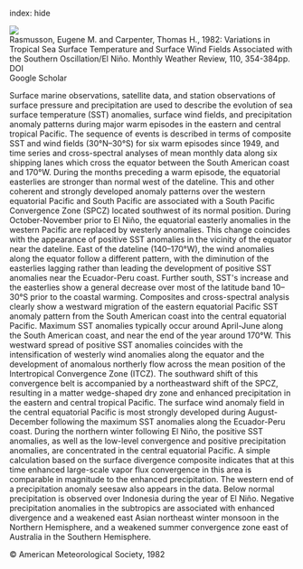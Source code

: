 index: hide

<div class="Citation">
    <div class="Citation-thumb CitationThumb-linked"  data-href="https://doi.org/10.1175/1520-0493(1982)110<0354:vitsst>2.0.co;2">
      <img src="https://static.claimspace.cloud/climate-study-static/refs/thumbs/2/Rasmusson_and_Carpenter_1982-thumb.png" />
    </div>

  <div class="Citation-body">
    <div class="Citation-text">Rasmusson, Eugene M. and Carpenter, Thomas H., 1982: Variations in Tropical Sea Surface Temperature and Surface Wind Fields Associated with the Southern Oscillation/El Niño. <span class="Article-journal">Monthly Weather Review, </span><span class="Article-volume">110, </span>354-384pp.</div>
    <div class="Citation-links">
      <div class="CitationLink" data-href="https://doi.org/10.1175/1520-0493(1982)110<0354:vitsst>2.0.co;2">
        <div class="CitationLink-icon CitationLink-Doi"></div>
        <div class="CitationLink-text">DOI</div>
      </div>
      <div class="CitationLink" data-href="https://scholar.google.com/scholar?q=10.1175/1520-0493(1982)110<0354:vitsst>2.0.co;2">
        <div class="CitationLink-icon CitationLink-Scholar"></div>
        <div class="CitationLink-text">Google Scholar</div>
      </div>
    </div>
  </div>
</div>

Surface marine observations, satellite data, and station observations of surface pressure and precipitation are used to describe the evolution of sea surface temperature (SST) anomalies, surface wind fields, and precipitation anomaly patterns during major warm episodes in the eastern and central tropical Pacific. The sequence of events is described in terms of composite SST and wind fields (30°N–30°S) for six warm episodes since 1949, and time series and cross-spectral analyses of mean monthly data along six shipping lanes which cross the equator between the South American coast and 170°W. During the months preceding a warm episode, the equatorial easterlies are stronger than normal west of the dateline. This and other coherent and strongly developed anomaly patterns over the western equatorial Pacific and South Pacific are associated with a South Pacific Convergence Zone (SPCZ) located southwest of its normal position. During October-November prior to El Niño, the equatorial easterly anomalies in the western Pacific are replaced by westerly anomalies. This change coincides with the appearance of positive SST anomalies in the vicinity of the equator near the dateline. East of the dateline (140–170°W), the wind anomalies along the equator follow a different pattern, with the diminution of the easterlies lagging rather than leading the development of positive SST anomalies near the Ecuador-Peru coast. Further south, SST's increase and the easterlies show a general decrease over most of the latitude band 10–30°S prior to the coastal warming. Composites and cross-spectral analysis clearly show a westward migration of the eastern equatorial Pacific SST anomaly pattern from the South American coast into the central equatorial Pacific. Maximum SST anomalies typically occur around April-June along the South American coast, and near the end of the year around 170°W. This westward spread of positive SST anomalies coincides with the intensification of westerly wind anomalies along the equator and the development of anomalous northerly flow across the mean position of the lntertropical Convergence Zone (ITCZ). The southward shift of this convergence belt is accompanied by a northeastward shift of the SPCZ, resulting in a matter wedge-shaped dry zone and enhanced precipitation in the eastern and central tropical Pacific. The surface wind anomaly field in the central equatorial Pacific is most strongly developed during August-December following the maximum SST anomalies along the Ecuador-Peru coast. During the northern winter following El Niño, the positive SST anomalies, as well as the low-level convergence and positive precipitation anomalies, are concentrated in the central equatorial Pacific. A simple calculation based on the surface divergence composite indicates that at this time enhanced large-scale vapor flux convergence in this area is comparable in magnitude to the enhanced precipitation. The western end of a precipitation anomaly seesaw also appears in the data. Below normal precipitation is observed over Indonesia during the year of El Niño. Negative precipitation anomalies in the subtropics are associated with enhanced divergence and a weakened east Asian northeast winter monsoon in the Northern Hemisphere, and a weakened summer convergence zone east of Australia in the Southern Hemisphere.

<div class="Citation-copy">
&copy; American Meteorological Society, 1982
</div>